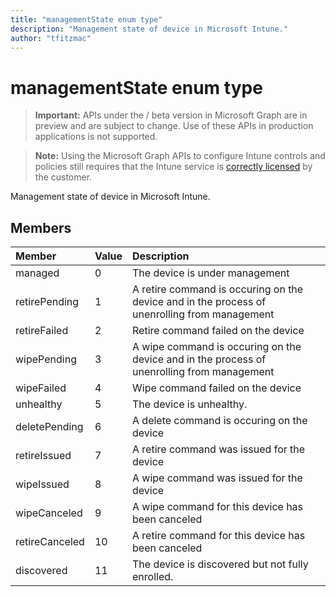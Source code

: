 ```yaml
---
title: "managementState enum type"
description: "Management state of device in Microsoft Intune."author: "tfitzmac"
---
```


# managementState enum type

> **Important:** APIs under the / beta version in Microsoft Graph are in preview and are subject to change. Use of these APIs in production applications is not supported.

> **Note:** Using the Microsoft Graph APIs to configure Intune controls and policies still requires that the Intune service is [correctly licensed](https://go.microsoft.com/fwlink/?linkid=839381) by the customer.

Management state of device in Microsoft Intune.
## Members
|Member|Value|Description|
|:---|:---|:---|
|managed|0|The device is under management|
|retirePending|1|A retire command is occuring on the device and in the process of unenrolling from management|
|retireFailed|2|Retire command failed on the device|
|wipePending|3|A wipe command is occuring on the device and in the process of unenrolling from management|
|wipeFailed|4|Wipe command failed on the device|
|unhealthy|5|The device is unhealthy.|
|deletePending|6|A delete command is occuring on the device |
|retireIssued|7|A retire command was issued for the device|
|wipeIssued|8|A wipe command was issued for the device|
|wipeCanceled|9|A wipe command for this device has been canceled|
|retireCanceled|10|A retire command for this device has been canceled|
|discovered|11|The device is discovered but not fully enrolled.|






